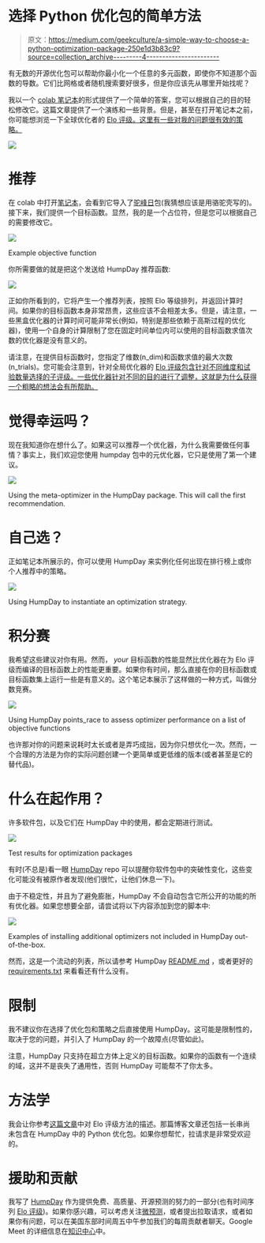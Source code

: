 # 选择 Python 优化包的简单方法

> 原文：<https://medium.com/geekculture/a-simple-way-to-choose-a-python-optimization-package-250e1d3b83c9?source=collection_archive---------4----------------------->

有无数的开源优化包可以帮助你最小化一个任意的多元函数，即使你不知道那个函数的导数。它们比网格或者随机搜索要好很多，但是你应该先从哪里开始找呢？

我以一个 [colab 笔记本](https://github.com/microprediction/humpday/blob/main/black_box_optimization_package_recommender.ipynb)的形式提供了一个简单的答案，您可以根据自己的目的轻松修改它。这篇文章提供了一个演练和一些背景。但是，甚至在打开笔记本之前，你可能想浏览一下全球优化者的 [Elo 评级。这里有一些对我的问题很有效的策略。](https://microprediction.github.io/optimizer-elo-ratings/html_leaderboards/overall.html)

![](img/da0bff56b4a6ed20d93514eccd086705.png)

# 推荐

在 colab 中打开[笔记本](https://github.com/microprediction/humpday/blob/main/black_box_optimization_package_recommender.ipynb)，会看到它导入了[驼峰日](https://github.com/microprediction/humpday)包(我猜想应该是用骆驼壳写的)。接下来，我们提供一个目标函数。显然，我的是一个占位符，但是您可以根据自己的需要修改它。

![](img/bf21c142d9af52f9b0ca13a8934174c7.png)

Example objective function

你所需要做的就是把这个发送给 HumpDay 推荐函数:

![](img/87671d09b5ed9945bb9f5fb299484584.png)

正如你所看到的，它将产生一个推荐列表，按照 Elo 等级排列，并返回计算时间。如果你的目标函数本身非常昂贵，这些应该不会相差太多。但是，请注意，一些黑盒优化器的计算时间可能非常长(例如，特别是那些依赖于高斯过程的优化器)，使用一个自身的计算限制了您在固定时间单位内可以使用的目标函数求值次数的优化器是没有意义的。

请注意，在提供目标函数时，您指定了维数(n_dim)和函数求值的最大次数(n_trials)。您可能会注意到，针对全局优化器的 [Elo 评级包含针对不同维度和试验数量选择的子评级。一些优化器针对不同的目的进行了调整，这就是为什么获得一个粗略的想法会有所帮助。](https://microprediction.github.io/optimizer-elo-ratings/html_leaderboards/overall.html)

# 觉得幸运吗？

现在我知道你在想什么了。如果这可以推荐一个优化器，为什么我需要做任何事情？事实上，我们欢迎您使用 humpday 包中的元优化器，它只是使用了第一个建议。

![](img/b731a3f27650d7c885c4133bc70360f9.png)

Using the meta-optimizer in the HumpDay package. This will call the first recommendation.

# 自己选？

正如笔记本所展示的，你可以使用 HumpDay 来实例化任何出现在排行榜上或你个人推荐中的策略。

![](img/ff977afa298f8f4aaaf543acb5283293.png)

Using HumpDay to instantiate an optimization strategy.

# 积分赛

我希望这些建议对你有用。然而， *your* 目标函数的性能显然比优化器在为 Elo 评级而编译的目标函数上的性能更重要。如果你有时间，那么直接在你的目标函数或目标函数集上运行一些是有意义的。这个笔记本展示了这样做的一种方式，叫做分数竞赛。

![](img/5f645b59b500ea031a5b38b47d3dd8cb.png)

Using HumpDay points_race to assess optimizer performance on a list of objective functions

也许那对你的问题来说耗时太长或者是弄巧成拙，因为你只想优化一次。然而，一个合理的方法是为你的实际问题创建一个更简单或更低维的版本(或者甚至是它的替代品)。

# 什么在起作用？

许多软件包，以及它们在 HumpDay 中的使用，都会定期进行测试。

![](img/58a3d55c8957847b4c0b546aaad65097.png)

Test results for optimization packages

有时(不总是)看一眼 [HumpDay](https://github.com/microprediction/humpday) repo 可以提醒你软件包中的突破性变化，这些变化可能没有被原作者发现(他们很忙，让他们休息一下)。

由于不稳定性，并且为了避免膨胀，HumpDay 不会自动包含它所公开的功能的所有优化器。如果您想要全部，请尝试将以下内容添加到您的脚本中:

![](img/9a9daead8fd27af2dbac80cdfafa60d8.png)

Examples of installing additional optimizers not included in HumpDay out-of-the-box.

然而，这是一个流动的列表，所以请参考 HumpDay [README.md](https://github.com/microprediction/humpday/blob/main/README.md) ，或者更好的 [requirements.txt](https://github.com/microprediction/humpday/blob/main/requirements.txt) 来看看还有什么没有。

# 限制

我不建议你在选择了优化包和策略之后直接使用 HumpDay。这可能是限制性的，取决于您的问题，并引入了 HumpDay 的一个故障点(尽管如此)。

注意，HumpDay 只支持在超立方体上定义的目标函数。如果你的函数有一个连续的域，这并不是丧失了通用性，否则 HumpDay 可能帮不了你太多。

# 方法学

我会让你参考[这篇文章](https://www.microprediction.com/blog/humpday)中对 Elo 评级方法的描述。那篇博客文章还包括一长串尚未包含在 HumpDay 中的 Python 优化包。如果你想帮忙，拉请求是非常受欢迎的。

# 援助和贡献

我写了 [HumpDay](https://github.com/microprediction/humpday) 作为提供免费、高质量、开源预测的努力的一部分(也有时间序列 [Elo 评级](https://github.com/microprediction/timeseries-elo-ratings))。如果你感兴趣，可以考虑关注[微预测](https://www.linkedin.com/company/65109690)，或者提出拉取请求，或者如果你有问题，可以在美国东部时间周五中午参加我们的每周贡献者聊天。Google Meet 的详细信息在[知识中心](https://www.microprediction.com/knowledge-center)中。
